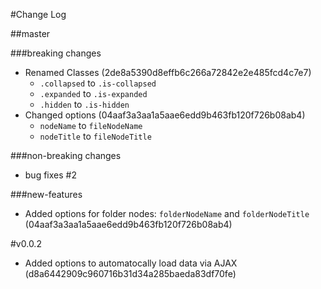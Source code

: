 #Change Log

##master

###breaking changes
- Renamed Classes (2de8a5390d8effb6c266a72842e2e485fcd4c7e7)
  - `.collapsed` to `.is-collapsed`
  - `.expanded` to `.is-expanded`
  - `.hidden` to `.is-hidden`
- Changed options (04aaf3a3aa1a5aae6edd9b463fb120f726b08ab4)
  - `nodeName` to `fileNodeName`
  - `nodeTitle` to `fileNodeTitle`


###non-breaking changes
- bug fixes #2

###new-features
- Added options for folder nodes: `folderNodeName` and `folderNodeTitle` (04aaf3a3aa1a5aae6edd9b463fb120f726b08ab4)

#v0.0.2
- Added options to automatocally load data via AJAX (d8a6442909c960716b31d34a285baeda83df70fe)